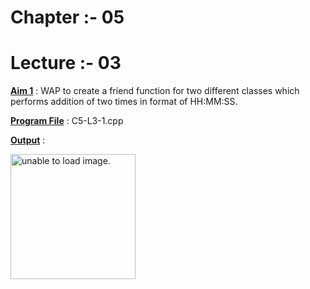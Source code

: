 # Chapter :- 05
# Lecture :- 03


<u>**Aim 1**</u> : WAP to create a friend function for two different classes which performs addition of two times in format of HH:MM:SS.

<u>**Program File**</u> : C5-L3-1.cpp

<u>**Output**</u> :

<img src="https://user-images.githubusercontent.com/114165239/209714553-28a0e0df-f543-4fa0-a851-e8dcf906f870.png" height = "200px" alt = "unable to load image.">

